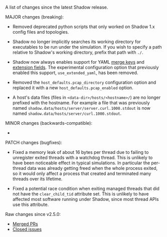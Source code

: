 A list of changes since the latest Shadow release.

MAJOR changes (breaking):

* Removed deprecated python scripts that only worked on Shadow 1.x config files
and topologies.

* Shadow no longer implicitly searches its working directory for executables
to be run under the simulation. If you wish to specify a path relative to
Shadow's working directory, prefix that path with `./`.

* Shadow now always enables support for YAML [merge keys](https://yaml.org/type/merge.html)
and [extension fields](https://docs.docker.com/compose/compose-file/#extension).
The experimental configuration option that previously enabled this support,
`use_extended_yaml`, has been removed.

* Removed the `host_defaults.pcap_directory` configuration option and replaced
it with a new `host_defaults.pcap_enabled` option.

* A host's data files (files in `<data-dir>/hosts/<hostname>/`) are no longer
prefixed with the hostname. For example a file that was previously named
`shadow.data/hosts/server/server.curl.1000.stdout` is now named
`shadow.data/hosts/server/curl.1000.stdout`.

MINOR changes (backwards-compatible):

*

PATCH changes (bugfixes):

* Fixed a memory leak of about 16 bytes per thread due to
failing to unregister exited threads with a watchdog thread. This is unlikely to
have been noticeable effect in typical simulations. In particular the per-thread
data was already getting freed when the whole process exited, so it would only
affect a process that created and terminated many threads over its lifetime.

* Fixed a potential race condition when exiting managed threads that did not
have the `clear_child_tid` attribute set. This is unlikely to have affected most
software running under Shadow, since most thread APIs use this attribute.

Raw changes since v2.5.0:

* [Merged PRs](https://github.com/shadow/shadow/pulls?q=is%3Apr+merged%3A%3E2023-03-23T18%3A20-0400)
* [Closed issues](https://github.com/shadow/shadow/issues?q=is%3Aissue+closed%3A%3E2023-03-23T18%3A20-0400)
